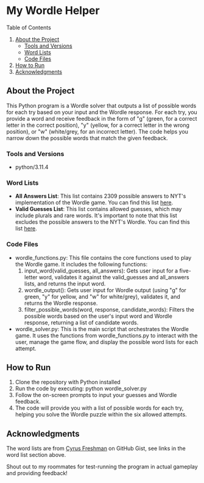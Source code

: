 # My Wordle Helper
 
<!-- TABLE OF CONTENTS -->
  <summary>Table of Contents</summary>
  <ol>
    <li>
      <a href="#about-the-project">About the Project</a>
      <ul>
        <li><a href="#tools-and-versions">Tools and Versions</a></li>
        <li><a href="#word-lists">Word Lists</a></li>
        <li><a href="#code-files">Code Files</a></li>
      </ul>
    </li>
    <li><a href="#how-to-run">How to Run</a></li>
    <li><a href="#acknowledgments">Acknowledgments</a></li>
  </ol>



<!-- ABOUT THE PROJECT -->
## About the Project
This Python program is a Wordle solver that outputs a list of possible words for each try based on your input and the Wordle response. For each try, you provide a word and receive feedback in the form of "g" (green, for a correct letter in the correct position), "y" (yellow, for a correct letter in the wrong position), or "w" (white/grey, for an incorrect letter). The code helps you narrow down the possible words that match the given feedback.

### Tools and Versions
- python/3.11.4

### Word Lists
* **All Answers List**: This list contains 2309 possible answers to NYT's implementation of the Wordle game. You can find this list [here](https://gist.github.com/cfreshman/a7b776506c73284511034e63af1017ee).
* **Valid Guesses List**: This list contains allowed guesses, which may include plurals and rare words. It's important to note that this list excludes the possible answers to the NYT's Wordle. You can find this list [here](https://gist.github.com/cfreshman/cdcdf777450c5b5301e439061d29694c).

### Code Files
* wordle_functions.py: This file contains the core functions used to play the Wordle game. It includes the following functions:
    1. input_word(valid_guesses, all_answers): Gets user input for a five-letter word, validates it against the valid_guesses and all_answers lists, and returns the input word.
    2. wordle_output(): Gets user input for Wordle output (using "g" for green, "y" for yellow, and "w" for white/grey), validates it, and returns the Wordle response.
    3. filter_possible_words(word, response, candidate_words): Filters the possible words based on the user's input word and Wordle response, returning a list of candidate words.
* wordle_solver.py: This is the main script that orchestrates the Wordle game. It uses the functions from wordle_functions.py to interact with the user, manage the game flow, and display the possible word lists for each attempt.

## How to Run
1. Clone the repository with Python installed
2. Run the code by executing: python wordle_solver.py
3. Follow the on-screen prompts to input your guesses and Wordle feedback.
4. The code will provide you with a list of possible words for each try, helping you solve the Wordle puzzle within the six allowed attempts.

## Acknowledgments
The word lists are from [Cyrus Freshman](https://gist.github.com/cfreshman) on GitHub Gist, see links in the word list section above. 

Shout out to my roommates for test-running the program in actual gameplay and providing feedback!